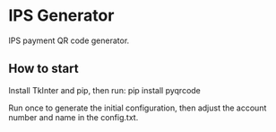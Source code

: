 # IPS Generator

IPS payment QR code generator. 

## How to start

Install TkInter and pip, then run:
    pip install pyqrcode

Run once to generate the initial configuration, then adjust the account number and name in the config.txt.
